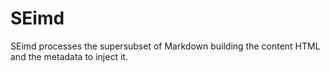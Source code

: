 # SEimd

SEimd processes the supersubset of Markdown building the content HTML and the metadata to inject it.

